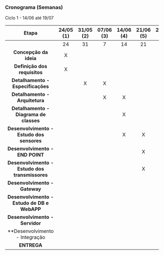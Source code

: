 ### Cronograma (Semanas)

Ciclo 1 - 14/06 até 19/07

| Etapa | **24/05 (1)** | **31/05 (2)** | **07/06 (3)** | **14/06 (4)** | **21/06 (5)** | **28/06 (6)** | **05/07 (7)** | **12/07 (8)** | **19/07 (9)** |
|:---------------------------------------------:|:--:|:-:|:-:|:-:|:-:|:-:|:-:|:-:|:-:|
|                                               | 24|31 | 7 | 14| 21| 28| 05 | 12 | 19 |
|**Concepção da ideia**                         | X |   |   |   |   |   |    |    |    | 
|**Definição dos requisitos**                   | X |   |   |   |   |   |    |    |    | 
|**Detalhamento - Especificações**              |   | X | X |   |   |   |    |    |    |
|**Detalhamento - Arquitetura**                 |   |   | X | X |   |   |    |    |    |
|**Detalhamento - Diagrama de classes**         |   |   |   | X |   |   |    |    |    |
|**Desenvolvimento - Estudo dos sensores**      |   |   |   | X | X |   |    |    |    |
|**Desenvolvimento - END POINT**                |   |   |   |   | X | X |    |    |    |
|**Desenvolvimento - Estudo dos transmissores** |   |   |   |   | X | X |    |    |    |
|**Desenvolvimento - Gateway**                  |   |   |   |   |   | X |    |    |    |
|**Desenvolvimento - Estudo de DB e WebAPP**    |   |   |   |   |   | X | X  |    |    |
|**Desenvolvimento - Servidor**                 |   |   |   |   |   | X |  X |    |    |
|**Desenvolvimento - Integração                 |   |   |   |   |   |   |  X |  X |    |
|**ENTREGA**                                    |   |   |   |   |   |   |    |    | X  |

